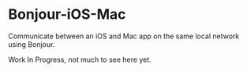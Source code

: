 Bonjour-iOS-Mac
===============

Communicate between an iOS and Mac app on the same local network using Bonjour.

Work In Progress, not much to see here yet.
